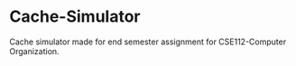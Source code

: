 # Cache-Simulator
Cache simulator made for end semester assignment for CSE112-Computer Organization.
